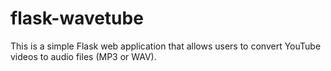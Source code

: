 # flask-wavetube

This is a simple Flask web application that allows users to convert YouTube videos to audio files (MP3 or WAV).